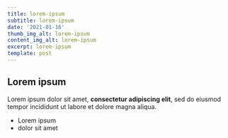 ```yaml
---
title: lorem-ipsum
subtitle: lorem-ipsum
date: '2021-01-16'
thumb_img_alt: lorem-ipsum
content_img_alt: lorem-ipsum
excerpt: lorem-ipsum
template: post
---
```

## Lorem ipsum

Lorem ipsum dolor sit amet, **consectetur adipiscing elit**, sed do eiusmod tempor incididunt ut labore et dolore magna aliqua.

- Lorem ipsum
- dolor sit amet